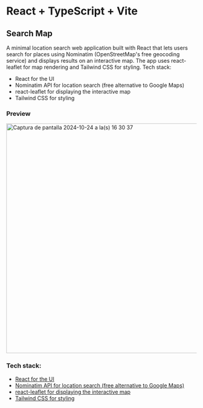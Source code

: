 # React + TypeScript + Vite
## Search Map

A minimal location search web application built with React that lets users search for places using Nominatim (OpenStreetMap's free geocoding service) and displays results on an interactive map. The app uses react-leaflet for map rendering and Tailwind CSS for styling.
Tech stack:

- React for the UI
- Nominatim API for location search (free alternative to Google Maps)
- react-leaflet for displaying the interactive map
- Tailwind CSS for styling

### Preview
<img width="609" alt="Captura de pantalla 2024-10-24 a la(s) 16 30 37" src="https://github.com/user-attachments/assets/08c99a08-92cf-4a26-adb7-9c75f0819638">


### Tech stack:
- [React for the UI](https://es.react.dev/)
- [Nominatim API for location search (free alternative to Google Maps)](https://nominatim.org/release-docs/develop/api/Search/#structured-query)
- [react-leaflet for displaying the interactive map](https://react-leaflet.js.org/)
- [Tailwind CSS for styling](https://tailwindcss.com/docs/guides/vite)
